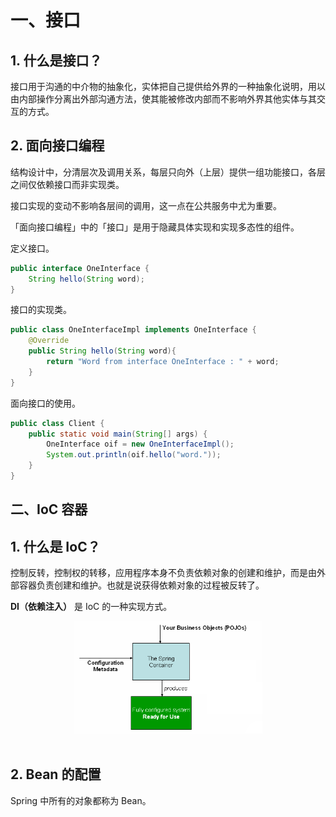# 一、接口

## 1. 什么是接口？

接口用于沟通的中介物的抽象化，实体把自己提供给外界的一种抽象化说明，用以由内部操作分离出外部沟通方法，使其能被修改内部而不影响外界其他实体与其交互的方式。

## 2. 面向接口编程

结构设计中，分清层次及调用关系，每层只向外（上层）提供一组功能接口，各层之间仅依赖接口而非实现类。

接口实现的变动不影响各层间的调用，这一点在公共服务中尤为重要。

「面向接口编程」中的「接口」是用于隐藏具体实现和实现多态性的组件。

定义接口。

```java
public interface OneInterface {
    String hello(String word);
}
```

接口的实现类。

```java
public class OneInterfaceImpl implements OneInterface {
    @Override
    public String hello(String word){
        return "Word from interface OneInterface : " + word;
    }
}
```

面向接口的使用。

```java
public class Client {
    public static void main(String[] args) {
        OneInterface oif = new OneInterfaceImpl();
        System.out.println(oif.hello("word."));
    }
}
```

## 二、IoC 容器

## 1. 什么是 IoC？

控制反转，控制权的转移，应用程序本身不负责依赖对象的创建和维护，而是由外部容器负责创建和维护。也就是说获得依赖对象的过程被反转了。

**DI（依赖注入）** 是 IoC 的一种实现方式。

<div align="center">  <img src="img/IoC.png" width="60%"/> </div><br>

## 2. Bean 的配置

Spring 中所有的对象都称为 Bean。



